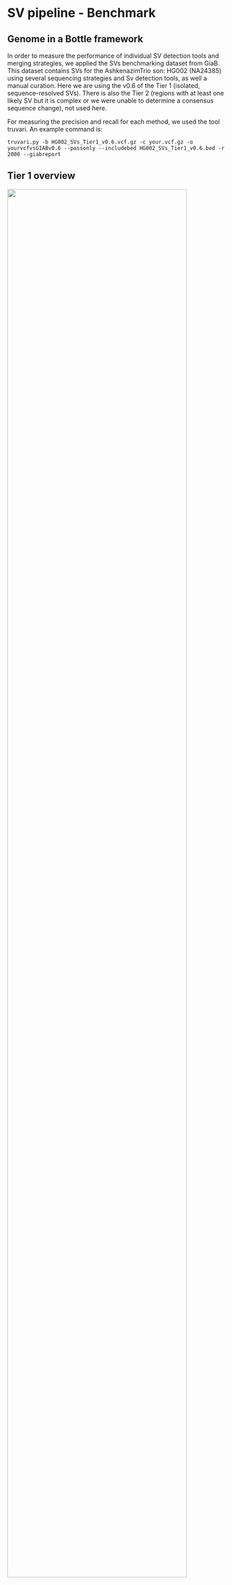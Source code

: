 SV pipeline - Benchmark
================

## Genome in a Bottle framework

In order to measure the performance of individual SV detection tools and
merging strategies, we applied the SVs benchmarking dataset from GiaB.
This dataset contains SVs for the AshkenazimTrio son: HG002 (NA24385)
using several sequencing strategies and Sv detection tools, as well a
manual curation. Here we are using the v0.6 of the Tier 1 (isolated,
sequence-resolved SVs). There is also the Tier 2 (regions with at least
one likely SV but it is complex or we were unable to determine a
consensus sequence change), not used here.

For measuring the precision and recall for each method, we used the tool
truvari. An example command is:

    truvari.py -b HG002_SVs_Tier1_v0.6.vcf.gz -c your.vcf.gz -o yourvcfvsGIABv0.6 --passonly --includebed HG002_SVs_Tier1_v0.6.bed -r 2000 --giabreport

## Tier 1 overview

<img src="README_files/figure-gfm/GIAB.HG002.Tier1-1.png" width="90%" />

## HG002 - SV calls summary by tool (raw)

| Tool        | Total | DEL   | DUP   | INS  | INV  | BND   |
|:------------|------:|:------|:------|:-----|:-----|:------|
| GIAB        | 12745 | 5464  | 0     | 7281 | 0    | 0     |
| Manta       | 11697 | 6135  | 647   | 2743 | 340  | 1832  |
| Lumpy       | 12540 | 5405  | 588   | 0    | 31   | 6516  |
| Delly       | 52511 | 19697 | 9308  | 4175 | 7414 | 11917 |
| BreakDancer | 19945 | 3758  | 13120 | 1498 | 641  | 0     |
| BreakSeq    |  2883 | 2686  | 0     | 197  | 0    | 0     |
| CNVnator    |  4335 | 3303  | 1032  | 0    | 0    | 0     |

## Benchmark overview

<img src="README_files/figure-gfm/HG002.benchmark.rawCalls-1.png" width="90%" />
\#\# HG002 - SV calls summary by tool (filtered)

1.  Keeping only calls from chr 1-22+X+Y
2.  Removing SVs smaller than 50 bp
3.  PASS only (for some tools)

| Tool        | Total | DEL  | DUP  | INS  | INV  | BND  |
|:------------|------:|:-----|:-----|:-----|:-----|:-----|
| GIAB        | 12745 | 5464 | 0    | 7281 | 0    | 0    |
| Manta       |  9105 | 5131 | 521  | 2089 | 288  | 1076 |
| Lumpy       | 11163 | 4049 | 588  | 0    | 30   | 6496 |
| Delly       | 13252 | 7497 | 1810 | 118  | 1004 | 2823 |
| BreakDancer |  9421 | 3685 | 2710 | 1496 | 632  | 0    |
| BreakSeq    |  2883 | 2686 | 0    | 197  | 0    | 0    |
| CNVnator    |  4140 | 3198 | 942  | 0    | 0    | 0    |

## Benchmarking for HG002 (after filtering)

<img src="README_files/figure-gfm/HG002.benchmark.filteredCalls-1.png" width="90%" />

## DEL only

<img src="README_files/figure-gfm/HG002.benchmark.DEL-1.png" width="90%" />

## INS only

<img src="README_files/figure-gfm/HG002.benchmark.INS-1.png" width="90%" />

## DUPtoINS only

<img src="README_files/figure-gfm/HG002.benchmark.DUPtoINS-1.png" width="90%" />

## Performance per tool - DEL (Scatter plot)

Here we investigate different merging strategies starting with simple
comparisons between tools and than using different combinations of
tools, merging calls by UNION, INTERSECTION, or with at least ‘N’ tools
support.

Results are evaluated in terms of precision, recall and F1 score, as
showed in the plot below.

<img src="README_files/figure-gfm/HG002.benchmark.DEL.Scatter-1.png" width="90%" />

## Merging DEL - Strategy 1

STRATEGY 1 - combines UNION of different tools

Tools are merged using SURVIVOR and calls with at least 1 caller support
are kept (i.e. the UNION of calls)

<img src="README_files/figure-gfm/HG002.benchmark.DEL.Strat1-1.png" width="90%" />

Top 10 F1 score - Strategy 1

|     | tool |    recall | precision |        f1 | desc                                       |
|:----|:-----|----------:|----------:|----------:|:-------------------------------------------|
| 11  | 11   | 0.7325554 | 0.9041740 | 0.8093672 | Manta;SVE\|BreakSeq                        |
| 42  | 42   | 0.7570850 | 0.8683420 | 0.8089059 | Manta;SVE\|BreakSeq;LUMPY                  |
| 38  | 38   | 0.7394618 | 0.8831058 | 0.8049255 | Manta;SVE\|LUMPY;SVE\|BreakSeq             |
| 13  | 13   | 0.7330317 | 0.8911407 | 0.8043904 | Manta;LUMPY                                |
| 81  | 81   | 0.7592284 | 0.8503601 | 0.8022144 | Manta;SVE\|LUMPY;SVE\|BreakSeq;LUMPY       |
| 40  | 40   | 0.7363658 | 0.8719684 | 0.7984506 | Manta;SVE\|LUMPY;LUMPY                     |
| 31  | 31   | 0.7539890 | 0.8353562 | 0.7925898 | Manta;SVE\|BreakDancer;SVE\|BreakSeq       |
| 72  | 72   | 0.7639914 | 0.8123576 | 0.7874325 | Manta;SVE\|BreakDancer;SVE\|BreakSeq;LUMPY |
| 41  | 41   | 0.7418433 | 0.8378160 | 0.7869142 | Manta;SVE\|BreakSeq;Delly                  |
| 35  | 35   | 0.7508931 | 0.8253927 | 0.7863823 | Manta;SVE\|CNVnator;SVE\|BreakSeq          |

## Merging DEL - Strategy 2

STRATEGY 2 - combines INTERSECTION of different tools

Tools are merged using SURVIVOR and calls supported by all callers are
kept (i.e. the INTERSECTION of calls)

<img src="README_files/figure-gfm/HG002.benchmark.DEL.Strat2-1.png" width="90%" />

Top 10 F1 score - Strategy 2

|     | tool |    recall | precision |        f1 | desc                                            |
|:----|:-----|----------:|----------:|----------:|:------------------------------------------------|
| 1   | 1    | 0.6575375 | 0.9318259 | 0.7710137 | intersect\_Manta                                |
| 7   | 7    | 0.5172660 | 0.8887070 | 0.6539214 | intersect\_LUMPY                                |
| 13  | 13   | 0.4496309 | 0.9667179 | 0.6137841 | intersect\_Manta;LUMPY                          |
| 5   | 5    | 0.4520124 | 0.9276637 | 0.6078463 | intersect\_SVE\|BreakSeq                        |
| 27  | 27   | 0.4029531 | 0.9808696 | 0.5712357 | intersect\_SVE\|BreakSeq;LUMPY                  |
| 11  | 11   | 0.3765182 | 0.9838208 | 0.5446090 | intersect\_Manta;SVE\|BreakSeq                  |
| 42  | 42   | 0.3512741 | 0.9879437 | 0.5182713 | intersect\_Manta;SVE\|BreakSeq;LUMPY            |
| 18  | 18   | 0.3105501 | 0.9595291 | 0.4692335 | intersect\_SVE\|BreakDancer;LUMPY               |
| 16  | 16   | 0.2931650 | 0.9762094 | 0.4509158 | intersect\_SVE\|BreakDancer;SVE\|BreakSeq       |
| 52  | 52   | 0.2774470 | 0.9898046 | 0.4334077 | intersect\_SVE\|BreakDancer;SVE\|BreakSeq;LUMPY |

## Merging DEL - Strategy 3

STRATEGY 3 - combines different tools and uses calls found by at least X
tools

Tools are merged using SURVIVOR and calls supported by X callers are
kept

<img src="README_files/figure-gfm/HG002.benchmark.DEL.Strat3-1.png" width="90%" />

Top F1 score - Strategy 3

|     | tool |        f1 | precision |    recall |
|:----|-----:|----------:|----------:|----------:|
| 2   |    2 | 0.7424046 | 0.9388201 | 0.6139557 |
| 1   |    1 | 0.7333636 | 0.7008900 | 0.7689926 |
| 3   |    3 | 0.6160351 | 0.9712821 | 0.4510598 |
| 4   |    4 | 0.4418175 | 0.9843621 | 0.2848297 |
| 5   |    5 | 0.1566820 | 0.9972067 | 0.0850202 |
| 6   |    6 | 0.0281756 | 1.0000000 | 0.0142891 |
| 7   |    7 | 0.0009522 | 1.0000000 | 0.0004763 |

## Merging DEL - Strategy 4

All possible combination of tool (by INTERSECTION) are compared with
different thresholds for the number of supporting tools (<INFO:SUPP>).

Calls are removed if below the threshold.

<img src="README_files/figure-gfm/HG002.benchmark.DEL.Strat4-1.png" width="90%" />

Top 10 F1 score - Strategy 4

|     | tool |    recall | precision |        f1 | desc                                      |
|:----|:-----|----------:|----------:|----------:|:------------------------------------------|
| 1   | 1    | 0.6575375 | 0.9318259 | 0.7710137 | Manta\|(1)                                |
| 7   | 7    | 0.5172660 | 0.8887070 | 0.6539214 | LUMPY\|(1)                                |
| 18  | 18   | 0.4496309 | 0.9667179 | 0.6137841 | Manta;LUMPY\|(1)                          |
| 5   | 5    | 0.4520124 | 0.9276637 | 0.6078463 | SVE\|BreakSeq\|(1)                        |
| 46  | 46   | 0.4029531 | 0.9808696 | 0.5712357 | SVE\|BreakSeq;LUMPY\|(1)                  |
| 14  | 14   | 0.3765182 | 0.9838208 | 0.5446090 | Manta;SVE\|BreakSeq\|(1)                  |
| 89  | 89   | 0.3512741 | 0.9879437 | 0.5182713 | Manta;SVE\|BreakSeq;LUMPY\|(1)            |
| 28  | 28   | 0.3105501 | 0.9595291 | 0.4692335 | SVE\|BreakDancer;LUMPY\|(1)               |
| 24  | 24   | 0.2931650 | 0.9762094 | 0.4509158 | SVE\|BreakDancer;SVE\|BreakSeq\|(1)       |
| 119 | 119  | 0.2774470 | 0.9898046 | 0.4334077 | SVE\|BreakDancer;SVE\|BreakSeq;LUMPY\|(1) |

## Merging DEL - Strategy 5

All possible combination of tool (by UNION) are compared with different
thresholds for the number of supporting tools (<INFO:SUPP>).

Calls are removed if below the threshold.

<img src="README_files/figure-gfm/HG002.benchmark.DEL.Strat5-1.png" width="90%" />

Top 10 F1 score - Strategy 5

|     | tool |    recall | precision |        f1 | desc                                                                            |
|:----|:-----|----------:|----------:|----------:|:--------------------------------------------------------------------------------|
| 2   | 2    | 0.7461300 | 0.9190378 | 0.8236067 | Manta + SVE\|BreakDancer;SVE\|CNVnator;SVE\|LUMPY;SVE\|BreakSeq;Delly;LUMPY (2) |
| 60  | 60   | 0.7494642 | 0.9009447 | 0.8182527 | Manta;SVE\|BreakSeq + SVE\|BreakDancer;SVE\|CNVnator;SVE\|LUMPY;Delly;LUMPY (3) |
| 59  | 59   | 0.7547035 | 0.8924247 | 0.8178065 | Manta;SVE\|BreakSeq + SVE\|BreakDancer;SVE\|CNVnator;SVE\|LUMPY;Delly;LUMPY (2) |
| 54  | 54   | 0.7470826 | 0.9001435 | 0.8165018 | Manta;SVE\|LUMPY + SVE\|BreakDancer;SVE\|CNVnator;SVE\|BreakSeq;Delly;LUMPY (2) |
| 61  | 61   | 0.7406525 | 0.9038070 | 0.8141361 | Manta;SVE\|BreakSeq + SVE\|BreakDancer;SVE\|CNVnator;SVE\|LUMPY;Delly;LUMPY (4) |
| 69  | 69   | 0.7511312 | 0.8879505 | 0.8138305 | Manta;LUMPY + SVE\|BreakDancer;SVE\|CNVnator;SVE\|LUMPY;SVE\|BreakSeq;Delly (2) |
| 3   | 3    | 0.7194570 | 0.9306839 | 0.8115514 | Manta + SVE\|BreakDancer;SVE\|CNVnator;SVE\|LUMPY;SVE\|BreakSeq;Delly;LUMPY (3) |
| 185 | 185  | 0.7554180 | 0.8745520 | 0.8106312 | Manta;SVE\|LUMPY;SVE\|BreakSeq + SVE\|BreakDancer;SVE\|CNVnator;Delly;LUMPY (2) |
| 186 | 186  | 0.7506549 | 0.8806929 | 0.8104911 | Manta;SVE\|LUMPY;SVE\|BreakSeq + SVE\|BreakDancer;SVE\|CNVnator;Delly;LUMPY (3) |
| 62  | 62   | 0.7339843 | 0.9043427 | 0.8103063 | Manta;SVE\|BreakSeq + SVE\|BreakDancer;SVE\|CNVnator;SVE\|LUMPY;Delly;LUMPY (5) |

## Performance per tool - INS (Scatter plot)

Here we investigate different merging strategies starting with simple
comparisons between tools and than using different combinations of
tools, merging calls by UNION, INTERSECTION, or with at least ‘N’ tools
support.

Results are evaluated in terms of precision, recall and F1 score, as
showed in the plot below.

<img src="README_files/figure-gfm/HG002.benchmark.INS.Scatter-1.png" width="90%" />

## Merging INS - Strategy 1

STRATEGY 1 - combines UNION of different tools

Tools are merged using SURVIVOR and calls with at least 1 caller support
are kept (i.e. the UNION of calls)

<img src="README_files/figure-gfm/HG002.benchmark.INS.Strat1-1.png" width="90%" />

Top 10 F1 score - Strategy 1

|     | tool |    recall | precision |        f1 | desc                                               |
|:----|:-----|----------:|----------:|----------:|:---------------------------------------------------|
| 11  | 11   | 0.2160970 | 0.9460981 | 0.3518325 | Manta;SVE\|BreakSeq                                |
| 35  | 35   | 0.2160970 | 0.9460981 | 0.3518325 | Manta;SVE\|CNVnator;SVE\|BreakSeq                  |
| 38  | 38   | 0.2160970 | 0.9460981 | 0.3518325 | Manta;SVE\|LUMPY;SVE\|BreakSeq                     |
| 42  | 42   | 0.2160970 | 0.9460981 | 0.3518325 | Manta;SVE\|BreakSeq;LUMPY                          |
| 74  | 74   | 0.2160970 | 0.9460981 | 0.3518325 | Manta;SVE\|CNVnator;SVE\|LUMPY;SVE\|BreakSeq       |
| 78  | 78   | 0.2160970 | 0.9460981 | 0.3518325 | Manta;SVE\|CNVnator;SVE\|BreakSeq;LUMPY            |
| 81  | 81   | 0.2160970 | 0.9460981 | 0.3518325 | Manta;SVE\|LUMPY;SVE\|BreakSeq;LUMPY               |
| 110 | 110  | 0.2160970 | 0.9460981 | 0.3518325 | Manta;SVE\|CNVnator;SVE\|LUMPY;SVE\|BreakSeq;LUMPY |
| 41  | 41   | 0.2175671 | 0.9128759 | 0.3513874 | Manta;SVE\|BreakSeq;Delly                          |
| 77  | 77   | 0.2175671 | 0.9128759 | 0.3513874 | Manta;SVE\|CNVnator;SVE\|BreakSeq;Delly            |

## Merging INS - Strategy 2

STRATEGY 2 - combines INTERSECTION of different tools

Tools are merged using SURVIVOR and calls supported by all callers are
kept (i.e. the INTERSECTION of calls)

<img src="README_files/figure-gfm/HG002.benchmark.INS.Strat2-1.png" width="90%" />

Top 10 F1 score - Strategy 2

|     | tool |    recall | precision |        f1 | desc                     |
|:----|:-----|----------:|----------:|----------:|:-------------------------|
| 1   | 1    | 0.1944138 | 0.9505840 | 0.3228070 | \*Manta                  |
| 5   | 5    | 0.0216832 | 0.9076923 | 0.0423546 | \*SVE\|BreakSeq          |
| 6   | 6    | 0.0099228 | 1.0000000 | 0.0196507 | \*Delly                  |
| 2   | 2    | 0.0007350 | 0.0028756 | 0.0011708 | \*SVE\|BreakDancer       |
| 8   | 8    | 0.0003675 | 1.0000000 | 0.0007348 | \*Manta;SVE\|BreakDancer |
| 3   | 3    | 0.0000000 | 0.0000000 | 0.0000000 | \*SVE\|CNVnator          |
| 4   | 4    | 0.0000000 | 0.0000000 | 0.0000000 | \*SVE\|LUMPY             |
| 7   | 7    | 0.0000000 | 0.0000000 | 0.0000000 | \*LUMPY                  |
| 9   | 9    | 0.0000000 | 0.0000000 | 0.0000000 | \*Manta;SVE\|CNVnator    |
| 10  | 10   | 0.0000000 | 0.0000000 | 0.0000000 | \*Manta;SVE\|LUMPY       |

## Merging INS - Strategy 3

STRATEGY 3 - combines different tools and uses calls found by at least X
tools

Tools are merged using SURVIVOR and calls supported by X callers are
kept

<img src="README_files/figure-gfm/HG002.benchmark.INS.Strat3-1.png" width="90%" />

Top 10 F1 score - Strategy 3

| tool |        f1 | precision |    recall |
|-----:|----------:|----------:|----------:|
|    1 | 0.2919025 | 0.4418778 | 0.2179346 |
|    2 | 0.0007345 | 0.5000000 | 0.0003675 |

## Merging INS - Strategy 4

All possible combination of tool (by INTERSECTION) are compared with
different thresholds for the number of supporting tools (<INFO:SUPP>).

Calls are removed if below the threshold.

<img src="README_files/figure-gfm/HG002.benchmark.INS.Strat4-1.png" width="90%" />

Top 10 F1 score - Strategy 4

|     | tool |    recall | precision |        f1 | desc                        |
|:----|:-----|----------:|----------:|----------:|:----------------------------|
| 1   | 1    | 0.1944138 | 0.9505840 | 0.3228070 | Manta\|(1)                  |
| 3   | 3    | 0.0216832 | 0.9076923 | 0.0423546 | SVE\|BreakSeq\|(1)          |
| 4   | 4    | 0.0099228 | 1.0000000 | 0.0196507 | Delly\|(1)                  |
| 2   | 2    | 0.0007350 | 0.0028756 | 0.0011708 | SVE\|BreakDancer\|(1)       |
| 5   | 5    | 0.0003675 | 1.0000000 | 0.0007348 | Manta;SVE\|BreakDancer\|(1) |
| 6   | 6    | 0.0000000 | 0.0000000 | 0.0000000 | Manta;SVE\|BreakDancer\|(2) |
| 7   | 7    | 0.0000000 | 0.0000000 | 0.0000000 | Manta;SVE\|CNVnator\|(1)    |
| 8   | 8    | 0.0000000 | 0.0000000 | 0.0000000 | Manta;SVE\|LUMPY\|(1)       |
| 9   | 9    | 0.0000000 | 0.0000000 | 0.0000000 | Manta;SVE\|BreakSeq\|(1)    |
| 10  | 10   | 0.0000000 | 0.0000000 | 0.0000000 | Manta;SVE\|BreakSeq\|(2)    |

## Merging INS - Strategy 5

All possible combination of tool (by UNION) are compared with different
thresholds for the number of supporting tools (<INFO:SUPP>).

Calls are removed if below the threshold.

<img src="README_files/figure-gfm/HG002.benchmark.INS.Strat5-1.png" width="90%" />

Top 10 F1 score - Strategy 5

|     | tool |    recall | precision |        f1 | desc                                                                            |
|:----|:-----|----------:|----------:|----------:|:--------------------------------------------------------------------------------|
| 2   | 2    | 0.1944138 | 0.9488789 | 0.3227086 | Manta + SVE\|BreakDancer;SVE\|CNVnator;SVE\|LUMPY;SVE\|BreakSeq;Delly;LUMPY (2) |
| 17  | 17   | 0.1944138 | 0.9488789 | 0.3227086 | Manta;SVE\|CNVnator + SVE\|BreakDancer;SVE\|LUMPY;SVE\|BreakSeq;Delly;LUMPY (2) |
| 19  | 19   | 0.1944138 | 0.9488789 | 0.3227086 | Manta;SVE\|LUMPY + SVE\|BreakDancer;SVE\|CNVnator;SVE\|BreakSeq;Delly;LUMPY (2) |
| 24  | 24   | 0.1944138 | 0.9488789 | 0.3227086 | Manta;LUMPY + SVE\|BreakDancer;SVE\|CNVnator;SVE\|LUMPY;SVE\|BreakSeq;Delly (2) |
| 60  | 60   | 0.1944138 | 0.9488789 | 0.3227086 | Manta;SVE\|CNVnator;SVE\|LUMPY + SVE\|BreakDancer;SVE\|BreakSeq;Delly;LUMPY (2) |
| 65  | 65   | 0.1944138 | 0.9488789 | 0.3227086 | Manta;SVE\|CNVnator;LUMPY + SVE\|BreakDancer;SVE\|LUMPY;SVE\|BreakSeq;Delly (2) |
| 70  | 70   | 0.1944138 | 0.9488789 | 0.3227086 | Manta;SVE\|LUMPY;LUMPY + SVE\|BreakDancer;SVE\|CNVnator;SVE\|BreakSeq;Delly (2) |
| 124 | 124  | 0.1944138 | 0.9488789 | 0.3227086 | Manta;SVE\|CNVnator;SVE\|LUMPY;LUMPY + SVE\|BreakDancer;SVE\|BreakSeq;Delly (2) |
| 22  | 22   | 0.1958839 | 0.9118905 | 0.3224928 | Manta;Delly + SVE\|BreakDancer;SVE\|CNVnator;SVE\|LUMPY;SVE\|BreakSeq;LUMPY (2) |
| 63  | 63   | 0.1958839 | 0.9118905 | 0.3224928 | Manta;SVE\|CNVnator;Delly + SVE\|BreakDancer;SVE\|LUMPY;SVE\|BreakSeq;LUMPY (2) |

## Final merging strategy

Based on all strategies evaluated, we choose this merging rules for each
SV type.

-   DEL = Manta + (LUMPY+DELLY+BreakSeq+BreakDancer+CNVnator – at least
    2 callers support)
-   INS = Manta + BreakSeq
-   DUP = DELLY+LUMPY+Manta+BreakDancer+CNVnator – at least 2 callers
    support
-   INV = DELLY+LUMPY+Manta+BreakDancer – at least 2 callers support
-   TRA = DELLY+LUMPY+Manta+BreakDancer – at least 2 callers support

## Merged callset summary

<img src="README_files/figure-gfm/HG002.MergedCallSet-1.png" width="90%" />

## Benchmarking overall

<img src="README_files/figure-gfm/unnamed-chunk-15-1.png" width="90%" />
